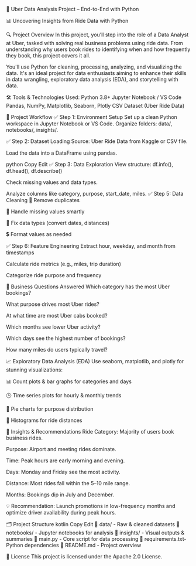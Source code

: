 🚖 Uber Data Analysis Project – End-to-End with Python

📊 Uncovering Insights from Ride Data with Python

🔍 Project Overview
In this project, you’ll step into the role of a Data Analyst at Uber, tasked with solving real business problems using ride data. From understanding why users book rides to identifying when and how frequently they book, this project covers it all.

You'll use Python for cleaning, processing, analyzing, and visualizing the data. It's an ideal project for data enthusiasts aiming to enhance their skills in data wrangling, exploratory data analysis (EDA), and storytelling with data.

🛠️ Tools & Technologies Used:
Python 3.8+
Jupyter Notebook / VS Code
Pandas, NumPy, Matplotlib, Seaborn, Plotly
CSV Dataset (Uber Ride Data)

🧩 Project Workflow
✅ Step 1: Environment Setup
Set up a clean Python workspace in Jupyter Notebook or VS Code. Organize folders: data/, notebooks/, insights/.

✅ Step 2: Dataset Loading
Source: Uber Ride Data from Kaggle or CSV file.

Load the data into a DataFrame using pandas.

python
Copy
Edit
✅ Step 3: Data Exploration
View structure: df.info(), df.head(), df.describe()

Check missing values and data types.

Analyze columns like category, purpose, start_date, miles.
✅ Step 5: Data Cleaning
🧹 Remove duplicates

🚫 Handle missing values smartly

🧮 Fix data types (convert dates, distances)

💲 Format values as needed

✅ Step 6: Feature Engineering
Extract hour, weekday, and month from timestamps

Calculate ride metrics (e.g., miles, trip duration)

Categorize ride purpose and frequency

📌 Business Questions Answered
Which category has the most Uber bookings?

What purpose drives most Uber rides?

At what time are most Uber cabs booked?

Which months see lower Uber activity?

Which days see the highest number of bookings?

How many miles do users typically travel?

📈 Exploratory Data Analysis (EDA)
Use seaborn, matplotlib, and plotly for stunning visualizations:

📊 Count plots & bar graphs for categories and days

🕒 Time series plots for hourly & monthly trends

📍 Pie charts for purpose distribution

📐 Histograms for ride distances

🧠 Insights & Recommendations
Ride Category: Majority of users book business rides.

Purpose: Airport and meeting rides dominate.

Time: Peak hours are early morning and evening.

Days: Monday and Friday see the most activity.

Distance: Most rides fall within the 5–10 mile range.

Months: Bookings dip in July and December.

💡 Recommendation: Launch promotions in low-frequency months and optimize driver availability during peak hours.

🗂 Project Structure
kotlin
Copy
Edit
📁 data/           - Raw & cleaned datasets
📁 notebooks/      - Jupyter notebooks for analysis
📁 insights/       - Visual outputs & summaries
📄 main.py         - Core script for data processing
📄 requirements.txt- Python dependencies
📄 README.md       - Project overview



📜 License
This project is licensed under the Apache 2.0 License.














